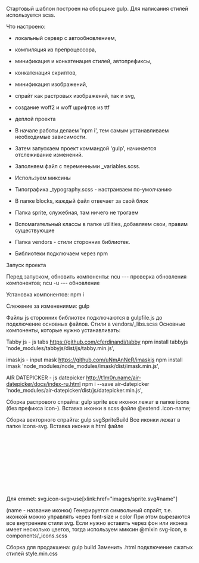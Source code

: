 Стартовый шаблон построен на сборщике gulp.
Для написания стилей используется scss.

Что настроено:
- локальный сервер с автообновлением,
- компиляция из препроцессора,
- минификация и конкатенация стилей, автопрефиксы,
- конкатенация скриптов,
- минификация изображений,
- спрайт как растровых изображений, так и svg,
- создание woff2 и woff шрифтов из ttf
- деплой проекта

- В начале работы делаем 'npm i', тем самым устанавливаем необходимые зависимости.
- Затем запускаем проект коммандой 'gulp', начинается отслеживание изменений.
- Заполняем файл с переменными _variables.scss.
- Используем миксины
- Типографика _typography.scss - настраиваем по-умолчанию

- В папке blocks, каждый файл отвечает за свой блок
- Папка sprite, служебная, там ничего не трогаем
- Вспомагательный классы в папке utilities, добавляем свои, правим существующие
- Папка vendors - стили сторонних библиотек.
- Библиотеки подключаем через npm


Запуск проекта

Перед запуском, обновить компоненты:
ncu    --- проверка обновления компонентов;
ncu -u --- обновление

Установка компонентов:
npm i

Слежение за изменениями:
gulp


Файлы js сторонних библиотек подключаются в gulpfile.js до подключение основных файлов. Стили в vendors/_libs.scss
Основные компоненты, которые нужно устанавливать:

Tabby js - js tabs
https://github.com/cferdinandi/tabby
npm install tabbyjs
'node_modules/tabbyjs/dist/js/tabby.min.js',

imaskjs - input mask
https://github.com/uNmAnNeR/imaskjs
npm install imask
'node_modules/node_modules/imask/dist/imask.min.js',

AIR DATEPICKER - js datepicker
http://t1m0n.name/air-datepicker/docs/index-ru.html
npm i --save air-datepicker
'node_modules/air-datepicker/dist/js/datepicker.min.js',


Сборка растрового спрайта:
gulp sprite
все иконки лежат в папке icons (без префикса icon-). Вставка иконки в scss файле @extend .icon-name;

Сборка векторного спрайта:
gulp svgSpriteBuild
Все иконки лежат в папке icons-svg. Вставка иконки в html файле

<svg class="icon-svg">
    <use xlink:href="images/sprite.svg#name"></use>
</svg>

Для emmet:
svg.icon-svg>use[xlink:href="images/sprite.svg#name"]

(name - название иконки)
Генерируется символьный спрайт, т.е. иконкой можно управлять через font-size и color
При этом вырезаются все внутренние стили svg. Если нужно вставить через фон или иконка имеет несколько цветов, тогда используем миксин @mixin svg-icon, в components/_icons.scss


Сборка для продакшена:
gulp build
Заменить .html подключение сжатых стилей style.min.css